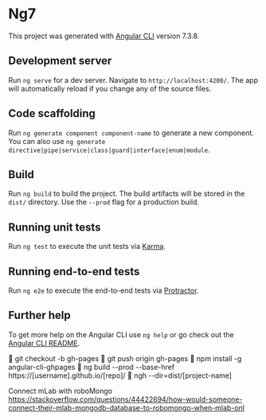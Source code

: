 # Ng7

This project was generated with [Angular CLI](https://github.com/angular/angular-cli) version 7.3.8.

## Development server

Run `ng serve` for a dev server. Navigate to `http://localhost:4200/`. The app will automatically reload if you change any of the source files.

## Code scaffolding

Run `ng generate component component-name` to generate a new component. You can also use `ng generate directive|pipe|service|class|guard|interface|enum|module`.

## Build

Run `ng build` to build the project. The build artifacts will be stored in the `dist/` directory. Use the `--prod` flag for a production build.

## Running unit tests

Run `ng test` to execute the unit tests via [Karma](https://karma-runner.github.io).

## Running end-to-end tests

Run `ng e2e` to execute the end-to-end tests via [Protractor](http://www.protractortest.org/).

## Further help

To get more help on the Angular CLI use `ng help` or go check out the [Angular CLI README](https://github.com/angular/angular-cli/blob/master/README.md).


🌹  git checkout -b gh-pages
🌹  git push origin gh-pages
🌹  npm install -g angular-cli-ghpages
🌹  ng build --prod --base-href https://[username].github.io/[repo]/
🌹  ngh --dir=dist/[project-name]

Connect mLab with roboMongo
https://stackoverflow.com/questions/44422694/how-would-someone-connect-their-mlab-mongodb-database-to-robomongo-when-mlab-onl

